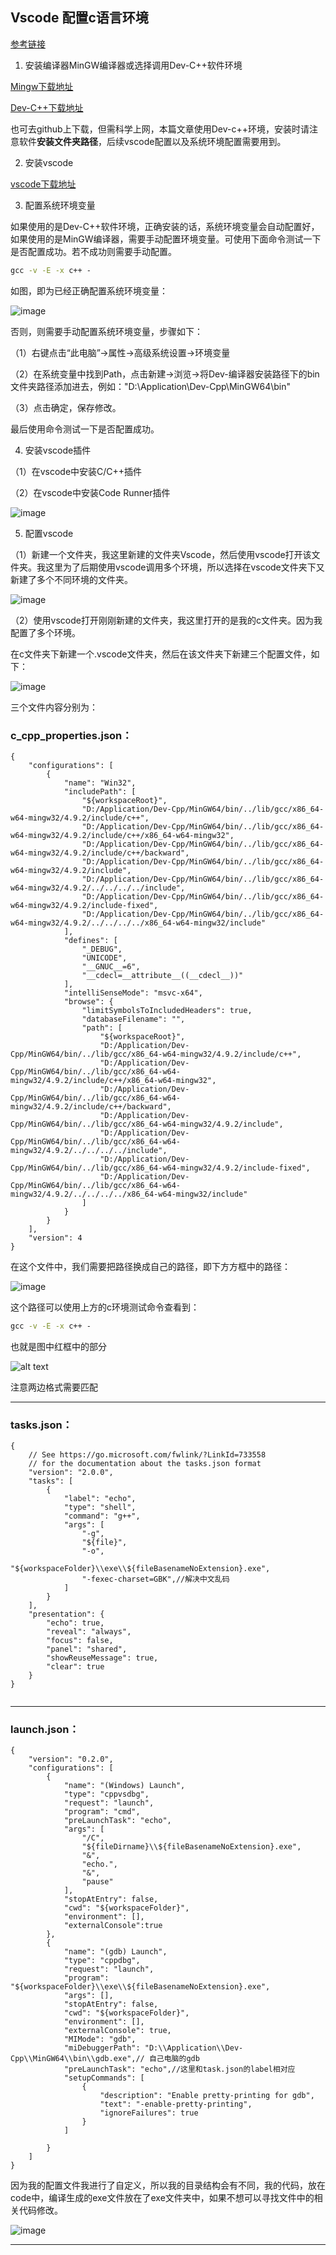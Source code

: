 ## <span id="jump1">Vscode 配置c语言环境</span>

[参考链接](https://blog.csdn.net/ren648154292/article/details/111151724)

1. 安装编译器MinGW编译器或选择调用Dev-C++软件环境

[Mingw下载地址](https://sourceforge.net/projects/mingw-w64/files/)

[Dev-C++下载地址](https://sourceforge.net/projects/orwelldevcpp/)

也可去github上下载，但需科学上网，本篇文章使用Dev-c++环境，安装时请注意软件**安装文件夹路径**，后续vscode配置以及系统环境配置需要用到。

2. 安装vscode

[vscode下载地址](https://code.visualstudio.com/)

3. 配置系统环境变量

如果使用的是Dev-C++软件环境，正确安装的话，系统环境变量会自动配置好，如果使用的是MinGW编译器，需要手动配置环境变量。可使用下面命令测试一下是否配置成功。若不成功则需要手动配置。

```cmd
gcc -v -E -x c++ -
```
如图，即为已经正确配置系统环境变量：

![image](image/系统环境变量测试.png)

否则，则需要手动配置系统环境变量，步骤如下：

（1）右键点击“此电脑”->属性->高级系统设置->环境变量

（2）在系统变量中找到Path，点击新建->浏览->将Dev-编译器安装路径下的bin文件夹路径添加进去，例如："D:\Application\Dev-Cpp\MinGW64\bin"

（3）点击确定，保存修改。

最后使用命令测试一下是否配置成功。

4. 安装vscode插件

（1）在vscode中安装C/C++插件

（2）在vscode中安装Code Runner插件

![image](image/vscode安装c插件.png)

5. 配置vscode

（1）新建一个文件夹，我这里新建的文件夹Vscode，然后使用vscode打开该文件夹。我这里为了后期使用vscode调用多个环境，所以选择在vscode文件夹下又新建了多个不同环境的文件夹。

![image](image/新建文件夹1.png)

（2）使用vscode打开刚刚新建的文件夹，我这里打开的是我的c文件夹。因为我配置了多个环境。

在c文件夹下新建一个.vscode文件夹，然后在该文件夹下新建三个配置文件，如下：

![image](image.png)

三个文件内容分别为：

### c_cpp_properties.json：

```
{
    "configurations": [
        {
            "name": "Win32",
            "includePath": [
                "${workspaceRoot}",
                "D:/Application/Dev-Cpp/MinGW64/bin/../lib/gcc/x86_64-w64-mingw32/4.9.2/include/c++",
                "D:/Application/Dev-Cpp/MinGW64/bin/../lib/gcc/x86_64-w64-mingw32/4.9.2/include/c++/x86_64-w64-mingw32",
                "D:/Application/Dev-Cpp/MinGW64/bin/../lib/gcc/x86_64-w64-mingw32/4.9.2/include/c++/backward",
                "D:/Application/Dev-Cpp/MinGW64/bin/../lib/gcc/x86_64-w64-mingw32/4.9.2/include",
                "D:/Application/Dev-Cpp/MinGW64/bin/../lib/gcc/x86_64-w64-mingw32/4.9.2/../../../../include",
                "D:/Application/Dev-Cpp/MinGW64/bin/../lib/gcc/x86_64-w64-mingw32/4.9.2/include-fixed",
                "D:/Application/Dev-Cpp/MinGW64/bin/../lib/gcc/x86_64-w64-mingw32/4.9.2/../../../../x86_64-w64-mingw32/include"
            ],
            "defines": [
                "_DEBUG",
                "UNICODE",
                "__GNUC__=6",
                "__cdecl=__attribute__((__cdecl__))"
            ],
            "intelliSenseMode": "msvc-x64",
            "browse": {
                "limitSymbolsToIncludedHeaders": true,
                "databaseFilename": "",
                "path": [
                    "${workspaceRoot}",
                    "D:/Application/Dev-Cpp/MinGW64/bin/../lib/gcc/x86_64-w64-mingw32/4.9.2/include/c++",
                    "D:/Application/Dev-Cpp/MinGW64/bin/../lib/gcc/x86_64-w64-mingw32/4.9.2/include/c++/x86_64-w64-mingw32",
                    "D:/Application/Dev-Cpp/MinGW64/bin/../lib/gcc/x86_64-w64-mingw32/4.9.2/include/c++/backward",
                    "D:/Application/Dev-Cpp/MinGW64/bin/../lib/gcc/x86_64-w64-mingw32/4.9.2/include",
                    "D:/Application/Dev-Cpp/MinGW64/bin/../lib/gcc/x86_64-w64-mingw32/4.9.2/../../../../include",
                    "D:/Application/Dev-Cpp/MinGW64/bin/../lib/gcc/x86_64-w64-mingw32/4.9.2/include-fixed",
                    "D:/Application/Dev-Cpp/MinGW64/bin/../lib/gcc/x86_64-w64-mingw32/4.9.2/../../../../x86_64-w64-mingw32/include"
                ]
            }
        }
    ],
    "version": 4
}
```
在这个文件中，我们需要把路径换成自己的路径，即下方方框中的路径：

![image](image/路径修改1.png)

这个路径可以使用上方的c环境测试命令查看到：

```cmd
gcc -v -E -x c++ -
```
也就是图中红框中的部分

![alt text](image/路径修改2.png)

注意两边格式需要匹配

----

### tasks.json：

```
{
    // See https://go.microsoft.com/fwlink/?LinkId=733558
    // for the documentation about the tasks.json format
    "version": "2.0.0",
    "tasks": [
        {
            "label": "echo",
            "type": "shell",
            "command": "g++",
            "args": [
                "-g", 
                "${file}", 
                "-o", 
                "${workspaceFolder}\\exe\\${fileBasenameNoExtension}.exe",
                "-fexec-charset=GBK",//解决中文乱码
            ]
        }
    ],
    "presentation": {
        "echo": true,
        "reveal": "always",
        "focus": false,
        "panel": "shared", 
        "showReuseMessage": true,
        "clear": true
    }
}


```
----

### launch.json：

```
{
    "version": "0.2.0",
    "configurations": [
        {
            "name": "(Windows) Launch",
            "type": "cppvsdbg",
            "request": "launch",
            "program": "cmd",
            "preLaunchTask": "echo",
            "args": [
                "/C",
                "${fileDirname}\\${fileBasenameNoExtension}.exe",
                "&",
                "echo.",
                "&",
                "pause"
            ],
            "stopAtEntry": false,
            "cwd": "${workspaceFolder}",
            "environment": [],
            "externalConsole":true
        },
        {
            "name": "(gdb) Launch",
            "type": "cppdbg",
            "request": "launch",
            "program": "${workspaceFolder}\\exe\\${fileBasenameNoExtension}.exe",
            "args": [],
            "stopAtEntry": false,
            "cwd": "${workspaceFolder}",
            "environment": [],
            "externalConsole": true,
            "MIMode": "gdb",
            "miDebuggerPath": "D:\\Application\\Dev-Cpp\\MinGW64\\bin\\gdb.exe",// 自己电脑的gdb
            "preLaunchTask": "echo",//这里和task.json的label相对应
            "setupCommands": [
                {
                    "description": "Enable pretty-printing for gdb",
                    "text": "-enable-pretty-printing",
                    "ignoreFailures": true
                }
            ]
 
        }
    ]
}
```

因为我的配置文件我进行了自定义，所以我的目录结构会有不同，我的代码，放在code中，编译生成的exe文件放在了exe文件夹中，如果不想可以寻找文件中的相关代码修改。

![image](image/我的目录结构.png)

----